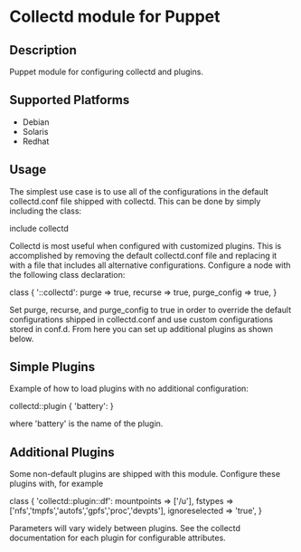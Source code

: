 # Collectd module for Puppet

## Description

Puppet module for configuring collectd and plugins.

## Supported Platforms

* Debian
* Solaris
* Redhat

## Usage

The simplest use case is to use all of the configurations in
the default collectd.conf file shipped with collectd. This can
be done by simply including the class:

  include collectd

Collectd is most useful when configured with customized plugins.
This is accomplished by removing the default collectd.conf file
and replacing it with a file that includes all alternative
configurations. Configure a node with the following class
declaration:

  class { '::collectd':
    purge        => true,
    recurse      => true,
    purge_config => true,
  }

Set purge, recurse, and purge_config to true in order to override
the default configurations shipped in collectd.conf and use
custom configurations stored in conf.d. From here you can set up
additional plugins as shown below.

## Simple Plugins

Example of how to load plugins with no additional configuration:

  collectd::plugin { 'battery': }

where 'battery' is the name of the plugin.

## Additional Plugins

Some non-default plugins are shipped with this module. Configure
these plugins with, for example

  class { 'collectd::plugin::df':
    mountpoints    => ['/u'],
    fstypes        => ['nfs','tmpfs','autofs','gpfs','proc','devpts'],
    ignoreselected => 'true',
  }

Parameters will vary widely between plugins. See the collectd
documentation for each plugin for configurable attributes.
